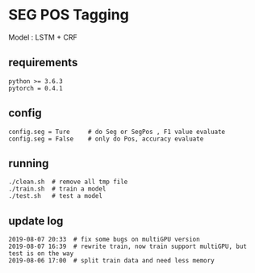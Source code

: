 # SEG POS Tagging 

Model : LSTM + CRF


## requirements

```
python >= 3.6.3
pytorch = 0.4.1
```

## config
```
config.seg = Ture     # do Seg or SegPos , F1 value evaluate
config.seg = False    # only do Pos, accuracy evaluate 
```

## running

```
./clean.sh  # remove all tmp file
./train.sh  # train a model 
./test.sh   # test a model 
```

## update log
```
2019-08-07 20:33  # fix some bugs on multiGPU version
2019-08-07 16:39  # rewrite train, now train support multiGPU, but test is on the way
2019-08-06 17:00  # split train data and need less memory 
```
